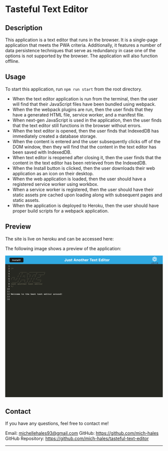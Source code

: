 # Tasteful Text Editor

## Description

This application is a text editor that runs in the browser. It is a single-page application that meets the PWA criteria. Additionally, it features a number of data persistence techniques that serve as redundancy in case one of the options is not supported by the browser. The application will also function offline.

## Usage

To start this application, run `npm run start` from the root directory.

* When the text editor application is run from the terminal, then the user will find that their JavaScript files have been bundled using webpack.
* When the the webpack plugins are run, then the user finds that they have a generated HTML file, service worker, and a manifest file.
* When next-gen JavaScript is used in the application, then the user finds that the text editor still functions in the browser without errors.
* When the text editor is opened, then the user finds that IndexedDB has immediately created a database storage.
* When the content is entered and the user subsequently clicks off of the DOM window, then they will find that the content in the text editor has been saved with IndexedDB.
* When text editor is reopened after closing it, then the user finds that the content in the text editor has been retrieved from the IndexedDB.
* When the Install button is clicked, then the user downloads their web application as an icon on their desktop.
* When the web application is loaded, then the user should have a registered service worker using workbox.
* When a service worker is registered, then the user should have their static assets pre cached upon loading along with subsequent pages and static assets.
* When the application is deployed to Heroku, then the user should have proper build scripts for a webpack application.

## Preview

The site is live on heroku and can be accessed here:  


The following image shows a preview of the application:

![image showing a mockup of the webpage which has JATE in big letters and the text editor below it](./Assets/localhost_3000_.png)


## Contact

If you have any questions, feel free to contact me!

Email: michellehales93@gmail.com
GitHub: https://github.com/mich-hales
GitHub Repository: https://github.com/mich-hales/tasteful-text-editor

****